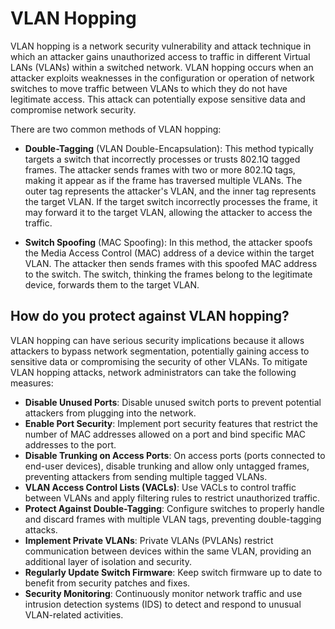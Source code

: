 # VLAN Hopping
VLAN hopping is a network security vulnerability and attack technique in which an attacker gains unauthorized access to traffic in different Virtual LANs (VLANs) within a switched network. VLAN hopping occurs when an attacker exploits weaknesses in the configuration or operation of network switches to move traffic between VLANs to which they do not have legitimate access. This attack can potentially expose sensitive data and compromise network security.

There are two common methods of VLAN hopping:

- **Double-Tagging** (VLAN Double-Encapsulation):
This method typically targets a switch that incorrectly processes or trusts 802.1Q tagged frames.
The attacker sends frames with two or more 802.1Q tags, making it appear as if the frame has traversed multiple VLANs. The outer tag represents the attacker's VLAN, and the inner tag represents the target VLAN.
If the target switch incorrectly processes the frame, it may forward it to the target VLAN, allowing the attacker to access the traffic.

- **Switch Spoofing** (MAC Spoofing):
In this method, the attacker spoofs the Media Access Control (MAC) address of a device within the target VLAN.
The attacker then sends frames with this spoofed MAC address to the switch.
The switch, thinking the frames belong to the legitimate device, forwards them to the target VLAN.

## How do you protect against VLAN hopping?
VLAN hopping can have serious security implications because it allows attackers to bypass network segmentation, potentially gaining access to sensitive data or compromising the security of other VLANs. To mitigate VLAN hopping attacks, network administrators can take the following measures:

- **Disable Unused Ports**: Disable unused switch ports to prevent potential attackers from plugging into the network.
- **Enable Port Security**: Implement port security features that restrict the number of MAC addresses allowed on a port and bind specific MAC addresses to the port.
- **Disable Trunking on Access Ports**: On access ports (ports connected to end-user devices), disable trunking and allow only untagged frames, preventing attackers from sending multiple tagged VLANs.
- **VLAN Access Control Lists (VACLs)**: Use VACLs to control traffic between VLANs and apply filtering rules to restrict unauthorized traffic.
- **Protect Against Double-Tagging**: Configure switches to properly handle and discard frames with multiple VLAN tags, preventing double-tagging attacks.
- **Implement Private VLANs**: Private VLANs (PVLANs) restrict communication between devices within the same VLAN, providing an additional layer of isolation and security.
- **Regularly Update Switch Firmware**: Keep switch firmware up to date to benefit from security patches and fixes.
- **Security Monitoring**: Continuously monitor network traffic and use intrusion detection systems (IDS) to detect and respond to unusual VLAN-related activities.
